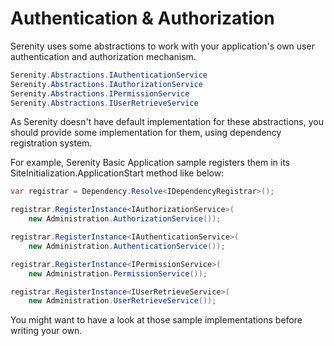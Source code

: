 # Authentication &amp; Authorization

Serenity uses some abstractions to work with your application's own user authentication and authorization mechanism.

```cs
Serenity.Abstractions.IAuthenticationService
Serenity.Abstractions.IAuthorizationService
Serenity.Abstractions.IPermissionService
Serenity.Abstractions.IUserRetrieveService
```

As Serenity doesn't have default implementation for these abstractions, you should provide some implementation for them, using dependency registration system.

For example, Serenity Basic Application sample registers them in its SiteInitialization.ApplicationStart method like below:

```cs
var registrar = Dependency.Resolve<IDependencyRegistrar>();

registrar.RegisterInstance<IAuthorizationService>(
	new Administration.AuthorizationService());

registrar.RegisterInstance<IAuthenticationService>(
	new Administration.AuthenticationService());

registrar.RegisterInstance<IPermissionService>(
	new Administration.PermissionService());

registrar.RegisterInstance<IUserRetrieveService>(
	new Administration.UserRetrieveService());
```

You might want to have a look at those sample implementations before writing your own.
